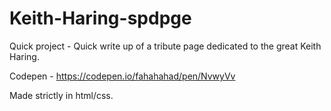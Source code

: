 # Keith-Haring-spdpge

Quick project - Quick write up of a tribute page dedicated to the great Keith Haring.

Codepen - https://codepen.io/fahahahad/pen/NvwyVv

Made strictly in html/css.
